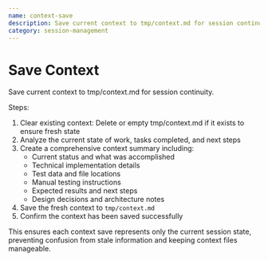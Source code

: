```yaml
---
name: context-save
description: Save current context to tmp/context.md for session continuity
category: session-management
---
```


# Save Context

Save current context to tmp/context.md for session continuity.

Steps:
1. Clear existing context: Delete or empty tmp/context.md if it exists to ensure fresh state
2. Analyze the current state of work, tasks completed, and next steps
3. Create a comprehensive context summary including:
   - Current status and what was accomplished
   - Technical implementation details
   - Test data and file locations
   - Manual testing instructions
   - Expected results and next steps
   - Design decisions and architecture notes
4. Save the fresh context to `tmp/context.md`
5. Confirm the context has been saved successfully

This ensures each context save represents only the current session state, preventing confusion from stale information and keeping context files manageable.